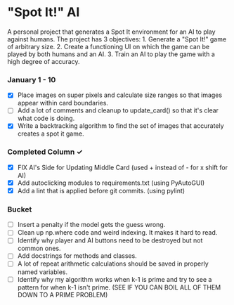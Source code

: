 # "Spot It!" AI
A personal project that generates a Spot It environment for an AI to play against humans. The project has
3 objectives:
    1. Generate a "Spot It!" game of arbitrary size.
    2. Create a functioning UI on which the game can be played by both humans and an AI.
    3. Train an AI to play the game with a high degree of accuracy.

### January 1 - 10
- [x] Place images on super pixels and calculate size ranges so that images appear within card boundaries.
- [ ] Add a lot of comments and cleanup to update_card() so that it's clear what code is doing.
- [x] Write a backtracking algorithm to find the set of images that accurately creates a spot it game.

### Completed Column ✓
- [x] FIX AI's Side for Updating Middle Card (used + instead of - for x shift for AI) 
- [x] Add autoclicking modules to requirements.txt (using PyAutoGUI)
- [x] Add a lint that is applied before git commits. (using pylint)

### Bucket

- [ ] Insert a penalty if the model gets the guess wrong.
- [ ] Clean up np.where code and weird indexing. It makes it hard to read.
- [ ] Identify why player and AI buttons need to be destroyed but not common ones.
- [ ] Add docstrings for methods and classes.
- [ ] A lot of repeat arithmetic calculations should be saved in properly named variables.
- [ ] Identify why my algorithm works when k-1 is prime and try to see a pattern for when k-1 isn't prime. (SEE IF YOU CAN BOIL ALL OF THEM DOWN TO A PRIME PROBLEM)